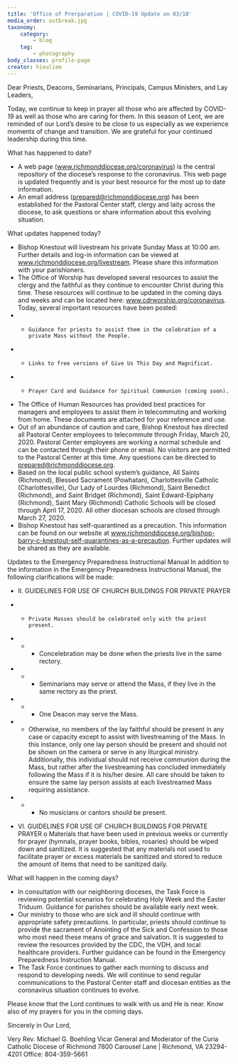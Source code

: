 ```yaml
---
title: 'Office of Prerparation | COVID-19 Update on 03/18'
media_order: outbreak.jpg
taxonomy:
    category:
        - blog
    tag:
        - photography
body_classes: profile-page
creator: hieuliem
---
```


Dear Priests, Deacons, Seminarians, Principals, Campus Ministers, and Lay Leaders,
 
Today, we continue to keep in prayer all those who are affected by COVID-19 as well as those who are caring for them.  In this season of Lent, we are reminded of our Lord’s desire to be close to us especially as we experience moments of change and transition.  We are grateful for your continued leadership during this time.
 
What has happened to date?
*	A web page (www.richmonddiocese.org/coronavirus) is the central repository of the diocese’s response to the coronavirus.  This web page is updated frequently and is your best resource for the most up to date information.
*  An email address (prepared@richmonddiocese.org) has been established for the Pastoral Center staff, clergy and laity across the diocese, to ask questions or share information about this evolving situation.
 
What updates happened today?
* 	Bishop Knestout will livestream his private Sunday Mass at 10:00 am.  Further details and log-in information can be viewed at www.richmonddiocese.org/livestream.  Please share this information with your parishioners.
* 	The Office of Worship has developed several resources to assist the clergy and the faithful as they continue to encounter Christ during this time.  These resources will continue to be updated in the coming days and weeks and can be located here:  www.cdrworship.org/coronavirus.  Today, several important resources have been posted:
* * 	Guidance for priests to assist them in the celebration of a private Mass without the People.
* * 	Links to free versions of Give Us This Day and Magnificat.
* * 	Prayer Card and Guidance for Spiritual Communion (coming soon).
* 	The Office of Human Resources has provided best practices for managers and employees to assist them in telecommuting and working from home.  These documents are attached for your reference and use.
* 	Out of an abundance of caution and care, Bishop Knestout has directed all Pastoral Center employees to telecommute through Friday, March 20, 2020.  Pastoral Center employees are working a normal schedule and can be contacted through their phone or email.  No visitors are permitted to the Pastoral Center at this time.  Any questions can be directed to prepared@richmonddiocese.org.
* 	Based on the local public school system’s guidance, All Saints (Richmond), Blessed Sacrament (Powhatan), Charlottesville Catholic (Charlottesville),  Our Lady of Lourdes (Richmond), Saint Benedict (Richmond), and Saint Bridget (Richmond), Saint Edward-Epiphany (Richmond), Saint Mary (Richmond) Catholic Schools will be closed through April 17, 2020.  All other diocesan schools are closed through March 27, 2020.
* 	Bishop Knestout has self-quarantined as a precaution.  This information can be found on our website at www.richmonddiocese.org/bishop-barry-c-knestout-self-quarantines-as-a-precaution.  Further updates will be shared as they are available.
 
Updates to the Emergency Preparedness Instructional Manual
In addition to the information in the Emergency Preparedness Instructional Manual, the following clarifications will be made:

* 	II.  GUIDELINES FOR USE OF CHURCH BUILDINGS FOR PRIVATE PRAYER
* * 	Private Masses should be celebrated only with the priest present.
* * * 	Concelebration may be done when the priests live in the same rectory.  
* * *	Seminarians may serve or attend the Mass, if they live in the same rectory as the priest.
* * *	One Deacon may serve the Mass.
* *	Otherwise, no members of the lay faithful should be present in any case or capacity except to assist with livestreaming of the Mass.  In this instance, only one lay person should be present and should not be shown on the camera or serve in any liturgical ministry.  Additionally, this individual should not receive communion during the Mass, but rather after the livestreaming has concluded immediately following the Mass if it is his/her desire.  All care should be taken to ensure the same lay person assists at each livestreamed Mass requiring assistance.
* * *	No musicians or cantors should be present.

* 	VI.  GUIDELINES FOR USE OF CHURCH BUILDINGS FOR PRIVATE PRAYER
o	Materials that have been used in previous weeks or currently for prayer (hymnals, prayer books, bibles, rosaries) should be wiped down and sanitized.  It is suggested that any materials not used to facilitate prayer or excess materials be sanitized and stored to reduce the amount of items that need to be sanitized daily.

What will happen in the coming days?
* 	In consultation with our neighboring dioceses, the Task Force is reviewing potential scenarios for celebrating Holy Week and the Easter Triduum.  Guidance for parishes should be available early next week.
* 	Our ministry to those who are sick and ill should continue with appropriate safety precautions.  In particular, priests should continue to provide the sacrament of Anointing of the Sick and Confession to those who most need these means of grace and salvation.  It is suggested to review the resources provided by the CDC, the VDH, and local healthcare providers.  Further guidance can be found in the Emergency Preparedness Instruction Manual.
* 	The Task Force continues to gather each morning to discuss and respond to developing needs.  We will continue to send regular communications to the Pastoral Center staff and diocesan entities as the coronavirus situation continues to evolve.
 
Please know that the Lord continues to walk with us and He is near.  Know also of my prayers for you in the coming days.
  
Sincerely in Our Lord,
 


Very Rev. Michael G. Boehling
Vicar General and Moderator of the Curia
Catholic Diocese of Richmond
7800 Carousel Lane | Richmond, VA 23294-4201
Office: 804-359-5661
             
